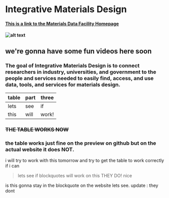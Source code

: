 # Integrative Materials Design
#### [This is a link to the Materials Data Facility Homepage](https://materialsdatafacility.org/)
#### ![alt text](https://materialsdatafacility.org/images/MDF-logo@2x.png) 
## we're gonna have some fun videos here soon
### The goal of Integrative Materials Design is to connect researchers in industry, universities, and government to the people and services needed to easily find, access, and use data, tools, and services for materials design.
table | part | three
--- | --- | ---
lets | see | if
this | will | work!
### ~~THE TABLE WORKS NOW~~
### the table works just fine on the preview on github but on the actual website it does NOT. 
i will try to work with this tomorrow and try to get the table to work correctly if i can
>lets see if blockquotes will work on this THEY DO! nice

is this gonna stay in the blockquote on the website lets see. update : they dont
